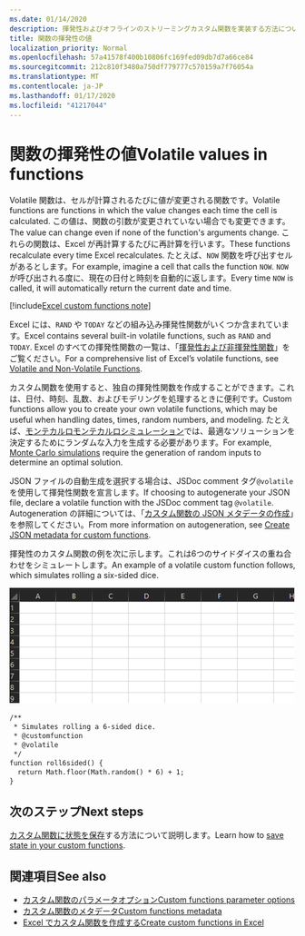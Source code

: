 ```yaml
---
ms.date: 01/14/2020
description: 揮発性およびオフラインのストリーミングカスタム関数を実装する方法について説明します。
title: 関数の揮発性の値
localization_priority: Normal
ms.openlocfilehash: 57a41578f400b10806fc169fed09db7d7a66ce84
ms.sourcegitcommit: 212c810f3480a750df779777c570159a7f76054a
ms.translationtype: MT
ms.contentlocale: ja-JP
ms.lasthandoff: 01/17/2020
ms.locfileid: "41217044"
---
```

# <a name="volatile-values-in-functions"></a><span data-ttu-id="3ce8b-103">関数の揮発性の値</span><span class="sxs-lookup"><span data-stu-id="3ce8b-103">Volatile values in functions</span></span>

<span data-ttu-id="3ce8b-104">Volatile 関数は、セルが計算されるたびに値が変更される関数です。</span><span class="sxs-lookup"><span data-stu-id="3ce8b-104">Volatile functions are functions in which the value changes each time the cell is calculated.</span></span> <span data-ttu-id="3ce8b-105">この値は、関数の引数が変更されていない場合でも変更できます。</span><span class="sxs-lookup"><span data-stu-id="3ce8b-105">The value can change even if none of the function's arguments change.</span></span> <span data-ttu-id="3ce8b-106">これらの関数は、Excel が再計算するたびに再計算を行います。</span><span class="sxs-lookup"><span data-stu-id="3ce8b-106">These functions recalculate every time Excel recalculates.</span></span> <span data-ttu-id="3ce8b-107">たとえば、`NOW` 関数を呼び出すセルがあるとします。</span><span class="sxs-lookup"><span data-stu-id="3ce8b-107">For example, imagine a cell that calls the function `NOW`.</span></span> <span data-ttu-id="3ce8b-108">`NOW` が呼び出される度に、現在の日付と時刻を自動的に返します。</span><span class="sxs-lookup"><span data-stu-id="3ce8b-108">Every time `NOW` is called, it will automatically return the current date and time.</span></span>

[!include[Excel custom functions note](../includes/excel-custom-functions-note.md)]

<span data-ttu-id="3ce8b-109">Excel には、`RAND` や `TODAY` などの組み込み揮発性関数がいくつか含まれています。</span><span class="sxs-lookup"><span data-stu-id="3ce8b-109">Excel contains several built-in volatile functions, such as `RAND` and `TODAY`.</span></span> <span data-ttu-id="3ce8b-110">Excel のすべての揮発性関数の一覧は、「[揮発性および非揮発性関数](/office/client-developer/excel/excel-recalculation#volatile-and-non-volatile-functions)」をご覧ください。</span><span class="sxs-lookup"><span data-stu-id="3ce8b-110">For a comprehensive list of Excel’s volatile functions, see [Volatile and Non-Volatile Functions](/office/client-developer/excel/excel-recalculation#volatile-and-non-volatile-functions).</span></span>

<span data-ttu-id="3ce8b-111">カスタム関数を使用すると、独自の揮発性関数を作成することができます。これは、日付、時刻、乱数、およびモデリングを処理するときに便利です。</span><span class="sxs-lookup"><span data-stu-id="3ce8b-111">Custom functions allow you to create your own volatile functions, which may be useful when handling dates, times, random numbers, and modeling.</span></span> <span data-ttu-id="3ce8b-112">たとえば、[モンテカルロモンテカルロシミュレーション](https://en.wikipedia.org/wiki/Monte_Carlo_method)では、最適なソリューションを決定するためにランダムな入力を生成する必要があります。</span><span class="sxs-lookup"><span data-stu-id="3ce8b-112">For example, [Monte Carlo simulations](https://en.wikipedia.org/wiki/Monte_Carlo_method) require the generation of random inputs to determine an optimal solution.</span></span>

<span data-ttu-id="3ce8b-113">JSON ファイルの自動生成を選択する場合は、JSDoc comment タグ`@volatile`を使用して揮発性関数を宣言します。</span><span class="sxs-lookup"><span data-stu-id="3ce8b-113">If choosing to autogenerate your JSON file, declare a volatile function with the JSDoc comment tag `@volatile`.</span></span> <span data-ttu-id="3ce8b-114">Autogeneration の詳細については、「[カスタム関数の JSON メタデータの作成](custom-functions-json-autogeneration.md)」を参照してください。</span><span class="sxs-lookup"><span data-stu-id="3ce8b-114">From more information on autogeneration, see [Create JSON metadata for custom functions](custom-functions-json-autogeneration.md).</span></span>

<span data-ttu-id="3ce8b-115">揮発性のカスタム関数の例を次に示します。これは6つのサイドダイスの重ね合わせをシミュレートします。</span><span class="sxs-lookup"><span data-stu-id="3ce8b-115">An example of a volatile custom function follows, which simulates rolling a six-sided dice.</span></span>

![6面のダイスのローリングをシミュレートするためにランダムな値を返すカスタム関数を示す gif](../images/six-sided-die.gif)

```JS
/**
 * Simulates rolling a 6-sided dice.
 * @customfunction
 * @volatile
 */
function roll6sided() {
  return Math.floor(Math.random() * 6) + 1;
}
```

## <a name="next-steps"></a><span data-ttu-id="3ce8b-117">次のステップ</span><span class="sxs-lookup"><span data-stu-id="3ce8b-117">Next steps</span></span>
<span data-ttu-id="3ce8b-118">[カスタム関数に状態を保存](custom-functions-save-state.md)する方法について説明します。</span><span class="sxs-lookup"><span data-stu-id="3ce8b-118">Learn how to [save state in your custom functions](custom-functions-save-state.md).</span></span>

## <a name="see-also"></a><span data-ttu-id="3ce8b-119">関連項目</span><span class="sxs-lookup"><span data-stu-id="3ce8b-119">See also</span></span>

* [<span data-ttu-id="3ce8b-120">カスタム関数のパラメータオプション</span><span class="sxs-lookup"><span data-stu-id="3ce8b-120">Custom functions parameter options</span></span>](custom-functions-parameter-options.md)
* [<span data-ttu-id="3ce8b-121">カスタム関数のメタデータ</span><span class="sxs-lookup"><span data-stu-id="3ce8b-121">Custom functions metadata</span></span>](custom-functions-json.md)
* [<span data-ttu-id="3ce8b-122">Excel でカスタム関数を作成する</span><span class="sxs-lookup"><span data-stu-id="3ce8b-122">Create custom functions in Excel</span></span>](custom-functions-overview.md)
